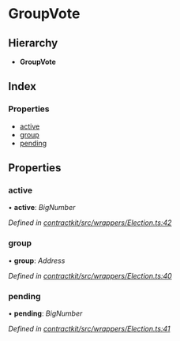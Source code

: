 # GroupVote

## Hierarchy

* **GroupVote**

## Index

### Properties

* [active]()
* [group]()
* [pending]()

## Properties

### active

• **active**: _BigNumber_

_Defined in_ [_contractkit/src/wrappers/Election.ts:42_](https://github.com/celo-org/celo-monorepo/blob/master/packages/sdk/contractkit/src/wrappers/Election.ts#L42)

### group

• **group**: _Address_

_Defined in_ [_contractkit/src/wrappers/Election.ts:40_](https://github.com/celo-org/celo-monorepo/blob/master/packages/sdk/contractkit/src/wrappers/Election.ts#L40)

### pending

• **pending**: _BigNumber_

_Defined in_ [_contractkit/src/wrappers/Election.ts:41_](https://github.com/celo-org/celo-monorepo/blob/master/packages/sdk/contractkit/src/wrappers/Election.ts#L41)

